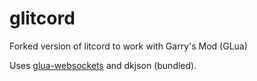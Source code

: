 # glitcord
Forked version of litcord to work with Garry's Mod (GLua)

Uses [glua-websockets](https://github.com/LUModder/glua-websockets) and dkjson (bundled).
